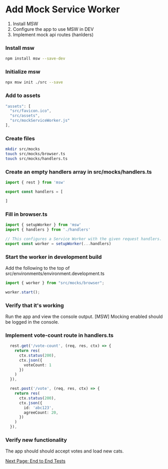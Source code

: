 # Add Mock Service Worker

1. Install MSW
1. Configure the app to use MSW in DEV
1. Implement mock api routes (hanlders)

### Install msw  
```bash
npm install msw --save-dev
```

### Initialize msw 
```bash
npx msw init ./src --save
```

### Add to assets
```ts
"assets": [
  "src/favicon.ico",
  "src/assets", 
  "src/mockServiceWorker.js"
],
```

### Create files  
```bash
mkdir src/mocks  
touch src/mocks/browser.ts
touch src/mocks/handlers.ts
```

### Create an empty handlers array in src/mocks/handlers.ts
```ts
import { rest } from 'msw'

export const handlers = [

]
```

### Fill in browser.ts
```ts
import { setupWorker } from 'msw'
import { handlers } from './handlers'

// This configures a Service Worker with the given request handlers.
export const worker = setupWorker(...handlers)
```

### Start the worker in development build
Add the following to the top of src/environments/environment.development.ts
```ts
import { worker } from "src/mocks/browser";

worker.start();
```

### Verify that it's working

Run the app and view the console output.  [MSW] Mocking enabled should be logged in the console. 

### Implement vote-count route in handlers.ts
```ts
  rest.get('/vote-count', (req, res, ctx) => {
    return res(
      ctx.status(200),
      ctx.json({
        voteCount: 1
      })
    )
  }),

  rest.post('/vote', (req, res, ctx) => {
    return res(
      ctx.status(200),
      ctx.json({
        id: 'abc123',
        agreeCount: 20,
      })
    )
  }),

```

### Verify new functionality
The app should should accept votes and load new cats.

[Next Page: End to End Tests](e2e-test-steps.md)